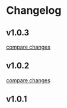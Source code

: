 # Changelog


## v1.0.3

[compare changes](https://github.com/aaronsuuu/nuxt-use-reducer/compare/v1.0.2...v1.0.3)

## v1.0.2

[compare changes](https://github.com/aaronsuuu/nuxt-use-reducer/compare/v1.0.1...v1.0.2)

## v1.0.1

